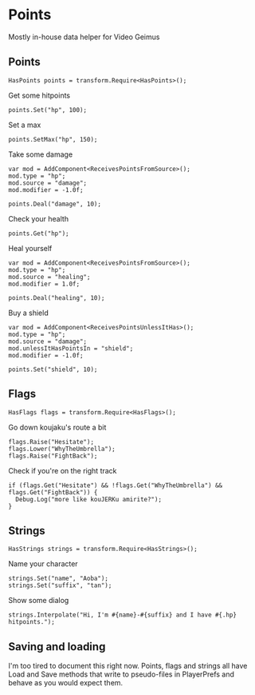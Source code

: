 Points
======

Mostly in-house data helper for Video Geimus

Points
------

    HasPoints points = transform.Require<HasPoints>();

Get some hitpoints

    points.Set("hp", 100);

Set a max

    points.SetMax("hp", 150);

Take some damage

    var mod = AddComponent<ReceivesPointsFromSource>();
    mod.type = "hp";
    mod.source = "damage";
    mod.modifier = -1.0f;

    points.Deal("damage", 10);
    
Check your health

    points.Get("hp");

Heal yourself

    var mod = AddComponent<ReceivesPointsFromSource>();
    mod.type = "hp";
    mod.source = "healing";
    mod.modifier = 1.0f;
    
    points.Deal("healing", 10);
    
Buy a shield

    var mod = AddComponent<ReceivesPointsUnlessItHas>();
    mod.type = "hp";
    mod.source = "damage";
    mod.unlessItHasPointsIn = "shield";
    mod.modifier = -1.0f;

    points.Set("shield", 10);
    
Flags
-----

    HasFlags flags = transform.Require<HasFlags>();
   
Go down koujaku's route a bit

    flags.Raise("Hesitate");
    flags.Lower("WhyTheUmbrella");
    flags.Raise("FightBack");
    
Check if you're on the right track

    if (flags.Get("Hesitate") && !flags.Get("WhyTheUmbrella") && flags.Get("FightBack")) {
      Debug.Log("more like kouJERKu amirite?");
    }
    
Strings
-------

    HasStrings strings = transform.Require<HasStrings>();
    
Name your character

    strings.Set("name", "Aoba");
    strings.Set("suffix", "tan");
    
Show some dialog

    strings.Interpolate("Hi, I'm #{name}-#{suffix} and I have #{.hp} hitpoints.");
    
Saving and loading
------------------

I'm too tired to document this right now. Points, flags and strings all have Load and Save methods that write to pseudo-files in PlayerPrefs and behave as you would expect them.
